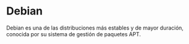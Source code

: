 # Debian
Debian es una de las distribuciones más estables y de mayor duración, conocida por su sistema de gestión de paquetes APT.
